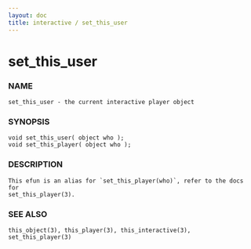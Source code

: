 ```yaml
---
layout: doc
title: interactive / set_this_user
---
```

# set_this_user

### NAME

    set_this_user - the current interactive player object
    
### SYNOPSIS

    void set_this_user( object who );
    void set_this_player( object who );

### DESCRIPTION

    This efun is an alias for `set_this_player(who)`, refer to the docs for
    set_this_player(3).

### SEE ALSO

    this_object(3), this_player(3), this_interactive(3), set_this_player(3)
